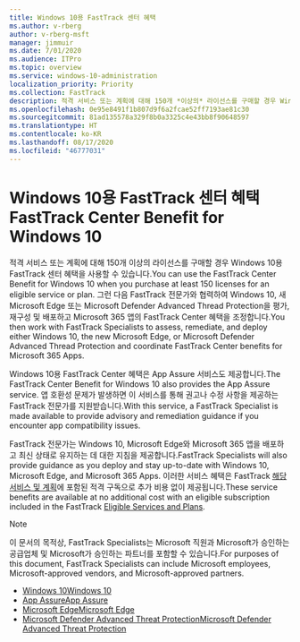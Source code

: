 ```yaml
---
title: Windows 10용 FastTrack 센터 혜택
ms.author: v-rberg
author: v-rberg-msft
manager: jimmuir
ms.date: 7/01/2020
ms.audience: ITPro
ms.topic: overview
ms.service: windows-10-administration
localization_priority: Priority
ms.collection: FastTrack
description: 적격 서비스 또는 계획에 대해 150개 *이상의* 라이선스를 구매할 경우 Windows 10용 FastTrack 센터 혜택을 사용합니다.
ms.openlocfilehash: 0e95e8491f1b807d9f6a2fcae52ff7193ae81c30
ms.sourcegitcommit: 81ad135578a329f8b0a3325c4e43bb8f90648597
ms.translationtype: HT
ms.contentlocale: ko-KR
ms.lasthandoff: 08/17/2020
ms.locfileid: "46777031"
---
```

# <a name="fasttrack-center-benefit-for-windows-10"></a><span data-ttu-id="8c045-103">Windows 10용 FastTrack 센터 혜택</span><span class="sxs-lookup"><span data-stu-id="8c045-103">FastTrack Center Benefit for Windows 10</span></span>

<span data-ttu-id="8c045-104">적격 서비스 또는 계획에 대해 150개 이상의 라이선스를 구매할 경우 Windows 10용 FastTrack 센터 혜택을 사용할 수 있습니다.</span><span class="sxs-lookup"><span data-stu-id="8c045-104">You can use the FastTrack Center Benefit for Windows 10 when you purchase at least 150 licenses for an eligible service or plan.</span></span> <span data-ttu-id="8c045-105">그런 다음 FastTrack 전문가와 협력하여 Windows 10, 새 Microsoft Edge 또는 Microsoft Defender Advanced Thread Protection을 평가, 재구성 및 배포하고 Microsoft 365 앱의 FastTrack Center 혜택을 조정합니다.</span><span class="sxs-lookup"><span data-stu-id="8c045-105">You then work with FastTrack Specialists to assess, remediate, and deploy either Windows 10, the new Microsoft Edge, or Microsoft Defender Advanced Thread Protection and coordinate FastTrack Center benefits for Microsoft 365 Apps.</span></span> 

<span data-ttu-id="8c045-106">Windows 10용 FastTrack Center 혜택은 App Assure 서비스도 제공합니다.</span><span class="sxs-lookup"><span data-stu-id="8c045-106">The FastTrack Center Benefit for Windows 10 also provides the App Assure service.</span></span> <span data-ttu-id="8c045-107">앱 호환성 문제가 발생하면 이 서비스를 통해 권고나 수정 사항을 제공하는 FastTrack 전문가를 지원받습니다.</span><span class="sxs-lookup"><span data-stu-id="8c045-107">With this service, a FastTrack Specialist is made available to provide advisory and remediation guidance if you encounter app compatibility issues.</span></span> 

<span data-ttu-id="8c045-108">FastTrack 전문가는 Windows 10, Microsoft Edge와 Microsoft 365 앱을 배포하고 최신 상태로 유지하는 데 대한 지침을 제공합니다.</span><span class="sxs-lookup"><span data-stu-id="8c045-108">FastTrack Specialists will also provide guidance as you deploy and stay up-to-date with Windows 10, Microsoft Edge, and Microsoft 365 Apps.</span></span> <span data-ttu-id="8c045-109">이러한 서비스 혜택은 FastTrack [해당 서비스 및 계획](M365-eligible-services-and-plans.md)에 포함된 적격 구독으로 추가 비용 없이 제공됩니다.</span><span class="sxs-lookup"><span data-stu-id="8c045-109">These service benefits are available at no additional cost with an eligible subscription included in the FastTrack [Eligible Services and Plans](M365-eligible-services-and-plans.md).</span></span>
  
> [!NOTE]
> <span data-ttu-id="8c045-110">이 문서의 목적상, FastTrack Specialists는 Microsoft 직원과 Microsoft가 승인하는 공급업체 및 Microsoft가 승인하는 파트너를 포함할 수 있습니다.</span><span class="sxs-lookup"><span data-stu-id="8c045-110">For purposes of this document, FastTrack Specialists can include Microsoft employees, Microsoft-approved vendors, and Microsoft-approved partners.</span></span> 
    
- [<span data-ttu-id="8c045-111">Windows 10</span><span class="sxs-lookup"><span data-stu-id="8c045-111">Windows 10</span></span>](Win-10-windows-10.md)
- [<span data-ttu-id="8c045-112">App Assure</span><span class="sxs-lookup"><span data-stu-id="8c045-112">App Assure</span></span>](Win-10-app-assure.md)
- [<span data-ttu-id="8c045-113">Microsoft Edge</span><span class="sxs-lookup"><span data-stu-id="8c045-113">Microsoft Edge</span></span>](Win-10-microsoft-edge.md)
- [<span data-ttu-id="8c045-114">Microsoft Defender Advanced Threat Protection</span><span class="sxs-lookup"><span data-stu-id="8c045-114">Microsoft Defender Advanced Threat Protection</span></span>](Win-10-microsoft-defender-atp.md)

